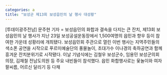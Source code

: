 ```yaml
---
categories: a
title: "보성군 제13회 보성읍민의 날 행사 대성황"
---
```

[투데이광주전남] 문주현 기자 = 보성읍민의 화합과 결속을 다지는 큰 잔치, 제13회 보성읍민의 날 행사가 지난 23일 보성공설운동장에서 1,500여명의 읍민과 향우 등이 참여한 가운데 성황리에 개최됐다. 보성읍민회 주관으로 열린 이번 행사는 지역주민들의 색소폰 공연을 시작으로 푸르미예술단의 풍물놀이, 초대가수 이나경의 축하공연과 함께 흥겨운 잔치분위기로 시작됐다. 이날 기념식에는 김철우 보성군수, 임용민 보성군의회 의장, 김재철 전남도의원 등 주요 내빈들이 참석했다. 읍민 화합행사로는 윷놀이와 여자 팔씨름, 어르신 달리기 등 다채